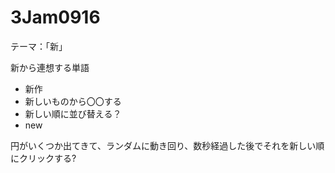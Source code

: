 # 3Jam0916

テーマ：「新」

新から連想する単語
- 新作
- 新しいものから〇〇する
- 新しい順に並び替える？
- new


円がいくつか出てきて、ランダムに動き回り、数秒経過した後でそれを新しい順にクリックする?